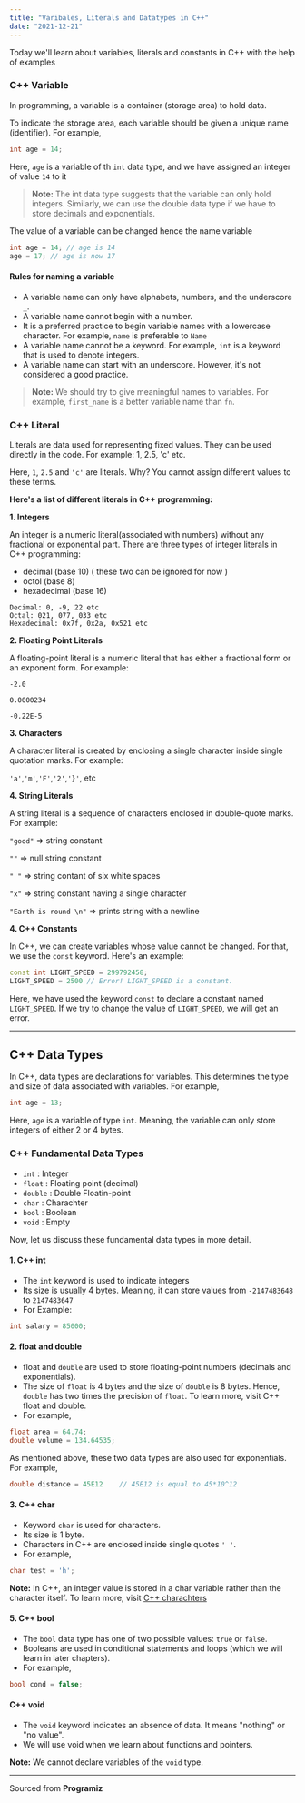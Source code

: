 ```yaml
---
title: "Varibales, Literals and Datatypes in C++"
date: "2021-12-21"
---
```


Today we'll learn about variables, literals and constants in C++ with the help of examples

### C++ Variable

In programming, a variable is a container (storage area) to hold data.

To indicate the storage area, each variable should be given a unique name (identifier). For example,

```cpp
int age = 14;
```

Here, `age` is a variable of th `int` data type, and we have assigned an integer of value `14` to it

> **Note:** The int data type suggests that the variable can only hold integers. Similarly, we can use the double data type if we have to store decimals and exponentials.

The value of a variable can be changed hence the name variable

```cpp
int age = 14; // age is 14
age = 17; // age is now 17
```

#### Rules for naming a variable

- A variable name can only have alphabets, numbers, and the underscore `_`.
- A variable name cannot begin with a number.
- It is a preferred practice to begin variable names with a lowercase character. For example, `name` is preferable to `Name`
- A variable name cannot be a keyword. For example, `int` is a keyword that is used to denote integers.
- A variable name can start with an underscore. However, it's not considered a good practice.

> **Note:** We should try to give meaningful names to variables. For example, `first_name` is a better variable name than `fn`.

### C++ Literal

Literals are data used for representing fixed values. They can be used directly in the code. For example: 1, 2.5, 'c' etc.

Here, `1`, `2.5` and `'c'` are literals. Why? You cannot assign different values to these terms.

**Here's a list of different literals in C++ programming:**

**1. Integers**

An integer is a numeric literal(associated with numbers) without any fractional or exponential part. There are three types of integer literals in C++ programming:

- decimal (base 10)
  ( these two can be ignored for now )
- octol (base 8)
- hexadecimal (base 16)

```
Decimal: 0, -9, 22 etc
Octal: 021, 077, 033 etc
Hexadecimal: 0x7f, 0x2a, 0x521 etc
```

**2. Floating Point Literals**

A floating-point literal is a numeric literal that has either a fractional form or an exponent form. For example:

`-2.0`

`0.0000234`

`-0.22E-5`

**3. Characters**

A character literal is created by enclosing a single character inside single quotation marks. For example:

`'a'`,`'m'`,`'F'`,`'2'`,`'}'`, etc

**4. String Literals**

A string literal is a sequence of characters enclosed in double-quote marks. For example:

`"good"` => string constant

`""` => null string constant

`" "` => string contant of six white spaces

`"x"` => string constant having a single character

`"Earth is round \n"` => prints string with a newline

<!--
| String                | Description                               |
| --------------------- | ----------------------------------------- |
| `"good"`              | string constant                           |
| `""`                  | null string constant                      |
| `" "`                 | string contant of six white spaces        |
| `"x"`                 | string constant having a single character |
| `"Earth is round \n"` | prints string with a newline              |
-->

**4. C++ Constants**

In C++, we can create variables whose value cannot be changed. For that, we use the `const` keyword. Here's an example:

```cpp
const int LIGHT_SPEED = 299792458;
LIGHT_SPEED = 2500 // Error! LIGHT_SPEED is a constant.
```

Here, we have used the keyword `const` to declare a constant named `LIGHT_SPEED`. If we try to change the value of `LIGHT_SPEED`, we will get an error.

---

## C++ Data Types

In C++, data types are declarations for variables. This determines the type and size of data associated with variables. For example,

```cpp
int age = 13;
```

Here, `age` is a variable of type `int`. Meaning, the variable can only store integers of either 2 or 4 bytes.

### C++ Fundamental Data Types

- `int` : Integer
- `float` : Floating point (decimal)
- `double` : Double Floatin-point
- `char` : Charachter
- `bool` : Boolean
- `void` : Empty

Now, let us discuss these fundamental data types in more detail.

#### 1. C++ int

- The `int` keyword is used to indicate integers
- Its size is usually 4 bytes. Meaning, it can store values from `-2147483648` to `2147483647`
- For Example:

```cpp
int salary = 85000;
```

#### 2. float and double

- float and `double` are used to store floating-point numbers (decimals and exponentials).
- The size of `float` is 4 bytes and the size of `double` is 8 bytes. Hence, `double` has two times the precision of `float`. To learn more, visit C++ float and double.
- For example,

```cpp
float area = 64.74;
double volume = 134.64535;
```

As mentioned above, these two data types are also used for exponentials. For example,

```cpp
double distance = 45E12    // 45E12 is equal to 45*10^12
```

#### 3. C++ char

- Keyword `char` is used for characters.
- Its size is 1 byte.
- Characters in C++ are enclosed inside single quotes `' '`.
- For example,

```cpp
char test = 'h';
```

**Note:** In C++, an integer value is stored in a char variable rather than the character itself. To learn more, visit
[C++ charachters](https://www.programiz.com/cpp-programming/char-type)

#### 5. C++ bool

- The `bool` data type has one of two possible values: `true` or `false`.
- Booleans are used in conditional statements and loops (which we will learn in later chapters).
- For example,

```cpp
bool cond = false;
```

#### C++ void

- The `void` keyword indicates an absence of data. It means "nothing" or "no value".
- We will use void when we learn about functions and pointers.

**Note:** We cannot declare variables of the `void` type.

---

Sourced from **Programiz**
